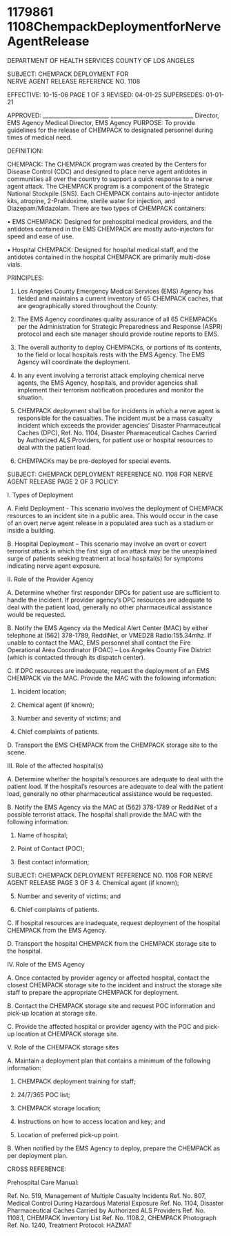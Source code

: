 # 1179861 1108ChempackDeploymentforNerveAgentRelease

DEPARTMENT OF HEALTH SERVICES 
COUNTY OF LOS ANGELES 
 
SUBJECT: CHEMPACK DEPLOYMENT FOR  
 NERVE AGENT RELEASE  REFERENCE NO. 1108 
 
EFFECTIVE: 10-15-06  PAGE 1 OF 3 
REVISED: 04-01-25 
SUPERSEDES: 01-01-21 
 
 
APPROVED: ________________________ ______________________________ 
Director, EMS Agency  Medical Director, EMS Agency 
PURPOSE: To provide guidelines for the release of CHEMPACK to designated personnel 
during times of medical need. 
 
DEFINITION: 
 
CHEMPACK: The CHEMPACK program was created by the Centers for Disease Control (CDC) 
and designed to place nerve agent antidotes in communities all over the country to support a 
quick response to a nerve agent attack. The CHEMPACK program is a component of the 
Strategic National Stockpile (SNS). Each CHEMPACK contains auto-injector antidote kits, 
atropine, 2-Pralidoxime, sterile water for injection, and Diazepam/Midazolam. There are two types 
of CHEMPACK containers: 
 
• EMS CHEMPACK: Designed for prehospital medical providers, and the antidotes 
contained in the EMS CHEMPACK are mostly auto-injectors for speed and ease of use. 
 
• Hospital CHEMPACK: Designed for hospital medical staff, and the antidotes contained in 
the hospital CHEMPACK are primarily multi-dose vials. 
 
PRINCIPLES: 
 
1. Los Angeles County Emergency Medical Services (EMS) Agency has fielded and 
maintains a current inventory of 65 CHEMPACK caches, that are geographically stored 
throughout the County.  
 
2. The EMS Agency coordinates quality assurance of all 65 CHEMPACKs per the 
Administration for Strategic Preparedness and Response (ASPR) protocol and each site 
manager should provide routine reports to EMS. 
 
3. The overall authority to deploy CHEMPACKs, or portions of its contents, to the field or 
local hospitals rests with the EMS Agency. The EMS Agency will coordinate the 
deployment. 
 
4. In any event involving a terrorist attack employing chemical nerve agents, the EMS 
Agency, hospitals, and provider agencies shall implement their terrorism notification 
procedures and monitor the situation. 
 
5. CHEMPACK deployment shall be for incidents in which a nerve agent is responsible for 
the casualties. The incident must be a mass casualty incident which exceeds the provider 
agencies’ Disaster Pharmaceutical Caches (DPC), Ref. No. 1104, Disaster 
Pharmaceutical Caches Carried by Authorized ALS Providers, for patient use or hospital 
resources to deal with the patient load.  
 
6. CHEMPACKs may be pre-deployed for special events. 
 

SUBJECT: CHEMPACK DEPLOYMENT  REFERENCE NO. 1108 
 FOR NERVE AGENT RELEASE 
PAGE 2 OF 3 
POLICY: 
 
I. Types of Deployment 
 
A. Field Deployment - This scenario involves the deployment of CHEMPACK 
resources to an incident site in a public area. This would occur in the case of an 
overt nerve agent release in a populated area such as a stadium or inside a 
building. 
 
B. Hospital Deployment – This scenario may involve an overt or covert terrorist 
attack in which the first sign of an attack may be the unexplained surge of patients 
seeking treatment at local hospital(s) for symptoms indicating nerve agent 
exposure. 
 
II. Role of the Provider Agency 
 
A. Determine whether first responder DPCs for patient use are sufficient to handle the 
incident. If provider agency’s DPC resources are adequate to deal with the patient 
load, generally no other pharmaceutical assistance would be requested. 
 
B. Notify the EMS Agency via the Medical Alert Center (MAC) by either telephone at 
(562) 378-1789, ReddiNet, or VMED28 Radio:155.34mhz. If unable to contact the 
MAC, EMS personnel shall contact the Fire Operational Area Coordinator (FOAC) 
– Los Angeles County Fire District (which is contacted through its dispatch center). 
 
C. If DPC resources are inadequate, request the deployment of an EMS CHEMPACK 
via the MAC. Provide the MAC with the following information: 
 
1. Incident location; 
 
2. Chemical agent (if known); 
 
3. Number and severity of victims; and 
 
4. Chief complaints of patients. 
 
D. Transport the EMS CHEMPACK from the CHEMPACK storage site to the scene. 
 
III. Role of the affected hospital(s) 
 
A. Determine whether the hospital’s resources are adequate to deal with the patient 
load. If the hospital’s resources are adequate to deal with the patient load, 
generally no other pharmaceutical assistance would be requested. 
 
B. Notify the EMS Agency via the MAC at (562) 378-1789 or ReddiNet of a possible 
terrorist attack. The hospital shall provide the MAC with the following information: 
 
1. Name of hospital; 
 
2. Point of Contact (POC); 
 
3. Best contact information; 
 

SUBJECT: CHEMPACK DEPLOYMENT  REFERENCE NO. 1108 
 FOR NERVE AGENT RELEASE 
PAGE 3 OF 3 
4. Chemical agent (if known); 
 
5. Number and severity of victims; and 
 
6. Chief complaints of patients. 
 
C. If hospital resources are inadequate, request deployment of the hospital 
CHEMPACK from the EMS Agency. 
 
D. Transport the hospital CHEMPACK from the CHEMPACK storage site to the 
hospital. 
 
IV. Role of the EMS Agency 
 
A. Once contacted by provider agency or affected hospital, contact the closest 
CHEMPACK storage site to the incident and instruct the storage site staff to 
prepare the appropriate CHEMPACK for deployment. 
 
B. Contact the CHEMPACK storage site and request POC information and pick-up 
location at storage site. 
 
C. Provide the affected hospital or provider agency with the POC and pick-up location 
at CHEMPACK storage site. 
 
V. Role of the CHEMPACK storage sites 
 
A. Maintain a deployment plan that contains a minimum of the following information:  
 
1. CHEMPACK deployment training for staff; 
 
2. 24/7/365 POC list;  
 
3. CHEMPACK storage location; 
 
4. Instructions on how to access location and key; and 
 
5. Location of preferred pick-up point. 
 
B. When notified by the EMS Agency to deploy, prepare the CHEMPACK as per 
deployment plan. 
 
 
CROSS REFERENCE: 
 
Prehospital Care Manual: 
 
Ref. No. 519, Management of Multiple Casualty Incidents 
Ref. No. 807, Medical Control During Hazardous Material Exposure 
Ref. No. 1104, Disaster Pharmaceutical Caches Carried by Authorized ALS Providers 
Ref. No. 1108.1, CHEMPACK Inventory List 
Ref. No. 1108.2, CHEMPACK Photograph 
Ref. No. 1240, Treatment Protocol: HAZMAT
